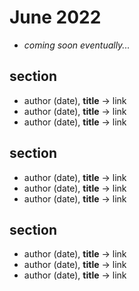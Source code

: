 # June 2022

+ *coming soon eventually...*

## section
+ author (date), **title** &#8594; link
+ author (date), **title** &#8594; link
+ author (date), **title** &#8594; link

## section
+ author (date), **title** &#8594; link
+ author (date), **title** &#8594; link
+ author (date), **title** &#8594; link

## section
+ author (date), **title** &#8594; link
+ author (date), **title** &#8594; link
+ author (date), **title** &#8594; link

